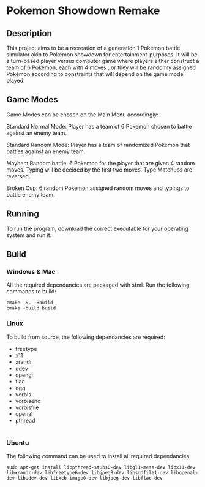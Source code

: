 # Pokemon Showdown Remake

## Description

This project aims to be a recreation of a generation 1 Pokémon battle simulator akin to Pokémon showdown for entertainment-purposes. It will be a turn-based player versus computer game where players either construct a team of 6 Pokémon, each with 4 moves , or they will be randomly assigned Pokémon according to constraints that will depend on the game mode played.

## Game Modes

Game Modes can be chosen on the Main Menu accordingly:

Standard Normal Mode: Player has a team of 6 Pokemon chosen to battle against an enemy team.

Standard Random Mode: Player has a team of randomized Pokemon that battles against an enemy team.

Mayhem Random battle: 6 Pokemon for the player that are given 4 random moves. Typing will be decided by the first two moves. Type Matchups are reversed.

Broken Cup: 6 random Pokemon assigned random moves and typings to battle enemy team.

## Running
To run the program, download the correct executable for your operating system and run it.
## Build

### **Windows & Mac**
All the required dependancies are packaged with sfml. Run the following commands to build:


```cmake -S. -Bbuild``` </br>
```cmake -build build```

### **Linux**
To build from source, the following dependancies are required:
- freetype
- x11
- xrandr
- udev
- opengl
- flac
- ogg
- vorbis
- vorbisenc
- vorbisfile
- openal
- pthread </br></br>
### Ubuntu
  The following command can be used to install all required dependancies
  
  ```sudo apt-get install libpthread-stubs0-dev libgl1-mesa-dev libx11-dev libxrandr-dev libfreetype6-dev libjpeg8-dev libsndfile1-dev libopenal-dev libudev-dev libxcb-image0-dev libjpeg-dev libflac-dev```
